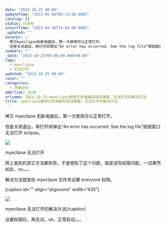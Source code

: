 ```yaml
---
date: "2014-10-25 00:00"
updateTime: "2023-05-08T00:13:00.000Z"
catalog: []
status: 已发布
insertTime: "2023-04-28T14:04:00.000Z"
_updated: ""
excerpt: |-
  拷贝myeclipse到新电脑后，第一次使用可以正常打开，
  但是关闭退出，再打开却弹出“An error has occurred. See the log file”报错窗口无法打开eclipse。
summary: ""
_date: "2014-10-25T00:00:00.000+08:00"
tags:
  - myeclipse
  - 无法打开
updated: "2014-10-25 00:00"
cover: ""
categories:
  - 洗漱必吐
abbrlink: 1530
urlname: 2014-10-25-myeclipse新拷贝到电脑后错误弹窗，无法打开的解决方法
title: myeclipse新拷贝到电脑后错误弹窗，无法打开的解决方法
---
```


拷贝 myeclipse 到新电脑后，第一次使用可以正常打开，

但是关闭退出，再打开却弹出“An error has occurred. See the log file”报错窗口无法打开 eclipse。

![](https://image.bmqy.net/upload/FhCq5rAXrAxmi4z_2hATsPL6ruDc.jpg)

myeclipse 无法打开

网上查到的其它方法都失败，于是想到了这个问题，就是读写权限问题，一试果然如此，so。。。

解决方法就是给 myeclipse 文件夹设置 everyone 权限。

[caption id="" align=“alignnone” width=“435”]

![](https://image.bmqy.net/upload/FnFOCIUq5dH1Nsa2us0eCYUm452f.jpg)

myeclipse 无法打开的解决方法[/caption]

设置权限后，再去试，ok，正常启动。。。
